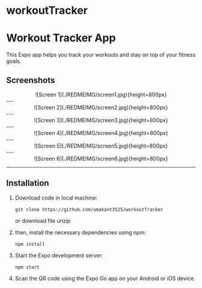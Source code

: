 # workoutTracker

# Workout Tracker App

This Expo app helps you track your workouts and stay on top of your fitness goals.

## Screenshots

<div style="text-align:center">
    ![Screen 1](./REDMEIMG/screen1.jpg){height=800px}
</div>
---
<div style="text-align:center">
    ![Screen 2](./REDMEIMG/screen2.jpg){height=800px}
</div>
---
<div style="text-align:center">
    ![Screen 3](./REDMEIMG/screen3.jpg){height=800px}
</div>
---
<div style="text-align:center">
    ![Screen 4](./REDMEIMG/screen4.jpg){height=800px}
</div>
---
<div style="text-align:center">
    ![Screen 5](./REDMEIMG/screen5.jpg){height=800px}
</div>
---
<div style="text-align:center">
    ![Screen 6](./REDMEIMG/screen6.jpg){height=800px}
</div>

---

## Installation

1. Download code in local machine:
    ```
    git clone https://github.com/umakant3525/workoutTracker
    ```

    or download file unzip

2. then, install the necessary dependencies using npm:
    ```
    npm install
    ```

3. Start the Expo development server:
    ```
    npm start
    ```

4. Scan the QR code using the Expo Go app on your Android or iOS device.
